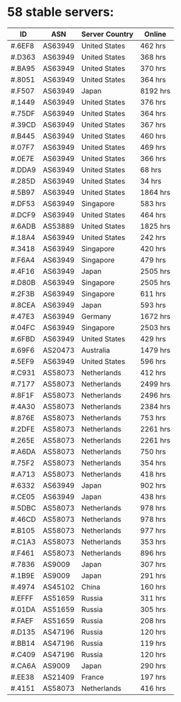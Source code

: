 # 58 stable servers:

| ID | ASN | Server Country | Online |
| ------ | ------ | ------ | ------ |
| #.6EF8 | AS63949 | United States | 462 hrs |
| #.D363 | AS63949 | United States | 368 hrs |
| #.BA95 | AS63949 | United States | 370 hrs |
| #.8051 | AS63949 | United States | 364 hrs |
| #.F507 | AS63949 | Japan | 8192 hrs |
| #.1449 | AS63949 | United States | 376 hrs |
| #.75DF | AS63949 | United States | 364 hrs |
| #.39CD | AS63949 | United States | 367 hrs |
| #.B445 | AS63949 | United States | 460 hrs |
| #.07F7 | AS63949 | United States | 469 hrs |
| #.0E7E | AS63949 | United States | 366 hrs |
| #.DDA9 | AS63949 | United States | 68 hrs |
| #.285D | AS63949 | United States | 34 hrs |
| #.5B97 | AS63949 | United States | 1864 hrs |
| #.DF53 | AS63949 | Singapore | 583 hrs |
| #.DCF9 | AS63949 | United States | 464 hrs |
| #.6ADB | AS53889 | United States | 1825 hrs |
| #.18A4 | AS63949 | United States | 242 hrs |
| #.3418 | AS63949 | Singapore | 420 hrs |
| #.F6A4 | AS63949 | Singapore | 479 hrs |
| #.4F16 | AS63949 | Japan | 2505 hrs |
| #.D80B | AS63949 | Singapore | 2505 hrs |
| #.2F3B | AS63949 | Singapore | 611 hrs |
| #.8CEA | AS63949 | Japan | 593 hrs |
| #.47E3 | AS63949 | Germany | 1672 hrs |
| #.04FC | AS63949 | Singapore | 2503 hrs |
| #.6FBD | AS63949 | United States | 429 hrs |
| #.69F6 | AS20473 | Australia | 1479 hrs |
| #.5EF9 | AS63949 | United States | 596 hrs |
| #.C931 | AS58073 | Netherlands | 412 hrs |
| #.7177 | AS58073 | Netherlands | 2499 hrs |
| #.8F1F | AS58073 | Netherlands | 2496 hrs |
| #.4A30 | AS58073 | Netherlands | 2384 hrs |
| #.876E | AS58073 | Netherlands | 753 hrs |
| #.2DFE | AS58073 | Netherlands | 2261 hrs |
| #.265E | AS58073 | Netherlands | 2261 hrs |
| #.A6DA | AS58073 | Netherlands | 750 hrs |
| #.75F2 | AS58073 | Netherlands | 354 hrs |
| #.A713 | AS58073 | Netherlands | 418 hrs |
| #.6332 | AS63949 | Japan | 902 hrs |
| #.CE05 | AS63949 | Japan | 438 hrs |
| #.5DBC | AS58073 | Netherlands | 978 hrs |
| #.46CD | AS58073 | Netherlands | 978 hrs |
| #.B105 | AS58073 | Netherlands | 977 hrs |
| #.C1A3 | AS58073 | Netherlands | 353 hrs |
| #.F461 | AS58073 | Netherlands | 896 hrs |
| #.7836 | AS9009 | Japan | 307 hrs |
| #.1B9E | AS9009 | Japan | 291 hrs |
| #.4974 | AS45102 | China | 160 hrs |
| #.EFFF | AS51659 | Russia | 311 hrs |
| #.01DA | AS51659 | Russia | 305 hrs |
| #.FAEF | AS51659 | Russia | 208 hrs |
| #.D135 | AS47196 | Russia | 120 hrs |
| #.BB14 | AS47196 | Russia | 119 hrs |
| #.C409 | AS47196 | Russia | 120 hrs |
| #.CA6A | AS9009 | Japan | 290 hrs |
| #.EE38 | AS21409 | France | 197 hrs |
| #.4151 | AS58073 | Netherlands | 416 hrs |

